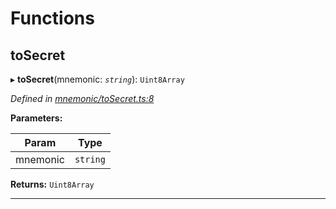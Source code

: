 

# Functions

<a id="tosecret"></a>

##  toSecret

▸ **toSecret**(mnemonic: *`string`*): `Uint8Array`

*Defined in [mnemonic/toSecret.ts:8](https://github.com/polkadot-js/common/blob/22f8df1/packages/util-crypto/src/mnemonic/toSecret.ts#L8)*

**Parameters:**

| Param | Type |
| ------ | ------ |
| mnemonic | `string` |

**Returns:** `Uint8Array`

___

